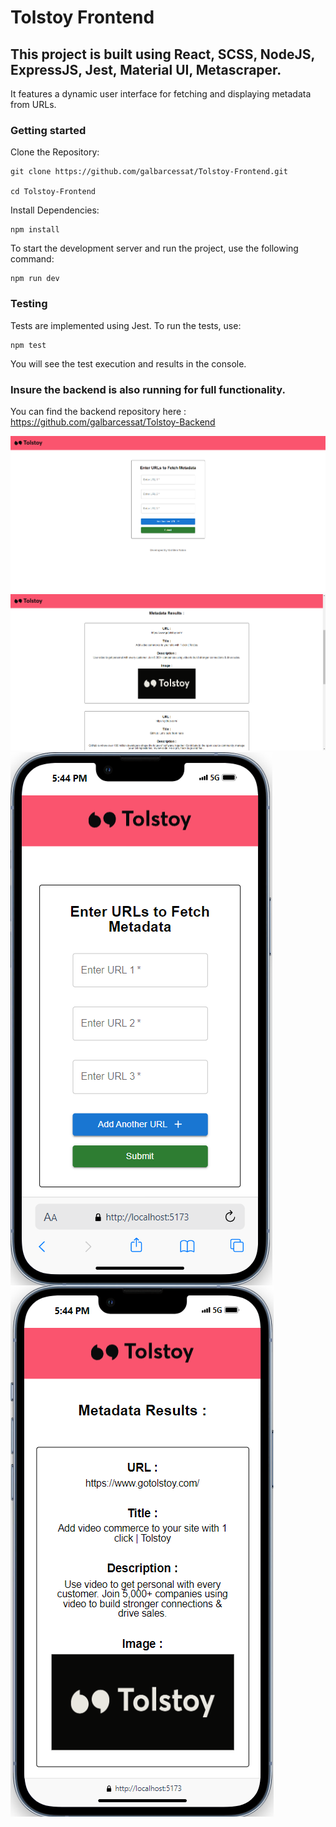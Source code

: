 # Tolstoy Frontend

## This project is built using React, SCSS, NodeJS, ExpressJS, Jest, Material UI, Metascraper.
It features a dynamic user interface for fetching and displaying metadata from URLs.

### Getting started
Clone the Repository:

```
git clone https://github.com/galbarcessat/Tolstoy-Frontend.git

cd Tolstoy-Frontend
```

Install Dependencies:

```
npm install
```
To start the development server and run the project, use the following command:

```
npm run dev
```

### Testing

Tests are implemented using Jest. To run the tests, use:

```
npm test
```
You will see the test execution and results in the console.

### Insure the backend is also running for full functionality. 
You can find the backend repository here : https://github.com/galbarcessat/Tolstoy-Backend

![Form](/src/assets/imgs/TolstoyForm.png "Form")
![Metadata](/src/assets/imgs/TolstoyMetadata.png "Metadata")
<img src="/src/assets/imgs/TolstoyMobile1.png" style="display: block;" />
<img src="/src/assets/imgs/TolstoyMobile2.png" style="display: block;" />

